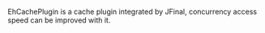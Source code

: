 EhCachePlugin is a cache plugin integrated by JFinal, concurrency access speed can be improved with it.
